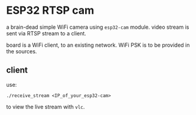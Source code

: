 # ESP32 RTSP cam

a brain-dead simple WiFi camera using `esp32-cam` module.
video stream is sent via RTSP stream to a client.

board is a WiFi client, to an existing network.
WiFi PSK is to be provided in the sources.

## client

use:
```
./receive_stream <IP_of_your_esp32-cam>
```
to view the live stream with `vlc`.
